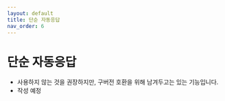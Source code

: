 ```yaml
---
layout: default
title: 단순 자동응답
nav_order: 6
---
```


# 단순 자동응답

* 사용하지 않는 것을 권장하지만, 구버전 호환을 위해 남겨두고는 있는 기능입니다.
* 작성 예정